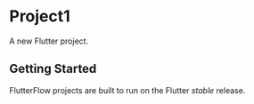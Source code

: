 # Project1

A new Flutter project.

## Getting Started

FlutterFlow projects are built to run on the Flutter _stable_ release.
